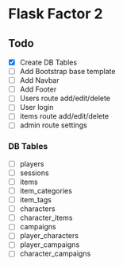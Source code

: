 # Flask Factor 2

## Todo
- [x] Create DB Tables
- [ ] Add Bootstrap base template
- [ ] Add Navbar
- [ ] Add Footer
- [ ] Users route add/edit/delete
- [ ] User login
- [ ] items route add/edit/delete
- [ ] admin route settings

### DB Tables
- [ ] players
- [ ] sessions
- [ ] items
- [ ] item_categories
- [ ] item_tags
- [ ] characters
- [ ] character_items
- [ ] campaigns
- [ ] player_characters
- [ ] player_campaigns
- [ ] character_campaigns
